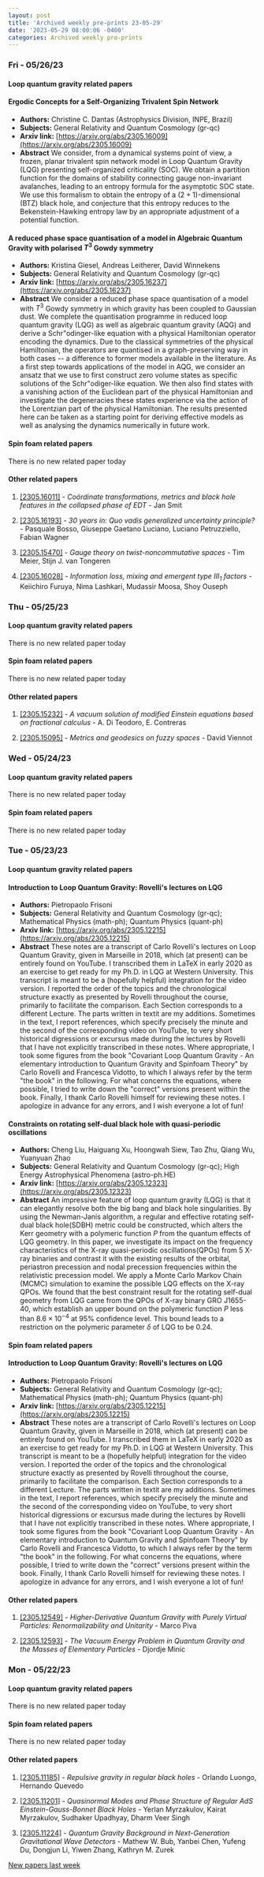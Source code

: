 ```yaml
---
layout: post
title: 'Archived weekly pre-prints 23-05-29'
date: '2023-05-29 08:00:06 -0400'
categories: Archived weekly pre-prints
---
```



### Fri - 05/26/23

#### Loop quantum gravity related papers

#### **Ergodic Concepts for a Self-Organizing Trivalent Spin Network**
 - **Authors:** Christine C. Dantas (Astrophysics Division, INPE, Brazil)
 - **Subjects:** General Relativity and Quantum Cosmology (gr-qc)
 - **Arxiv link:** [https://arxiv.org/abs/2305.16009](https://arxiv.org/abs/2305.16009)
 - **Abstract**
 We consider, from a dynamical systems point of view, a frozen, planar trivalent spin network model in Loop Quantum Gravity (LQG) presenting self-organized criticality (SOC). We obtain a partition function for the domains of stability connecting gauge non-invariant avalanches, leading to an entropy formula for the asymptotic SOC state. We use this formalism to obtain the entropy of a $(2+1)$-dimensional (BTZ) black hole, and conjecture that this entropy reduces to the Bekenstein-Hawking entropy law by an appropriate adjustment of a potential function. 

#### **A reduced phase space quantisation of a model in Algebraic Quantum  Gravity with polarised $T^3$ Gowdy symmetry**
 - **Authors:** Kristina Giesel, Andreas Leitherer, David Winnekens
 - **Subjects:** General Relativity and Quantum Cosmology (gr-qc)
 - **Arxiv link:** [https://arxiv.org/abs/2305.16237](https://arxiv.org/abs/2305.16237)
 - **Abstract**
 We consider a reduced phase space quantisation of a model with $T^3$ Gowdy symmetry in which gravity has been coupled to Gaussian dust. We complete the quantisation programme in reduced loop quantum gravity (LQG) as well as algebraic quantum gravity (AQG) and derive a Schr\"odinger-like equation with a physical Hamiltonian operator encoding the dynamics. Due to the classical symmetries of the physical Hamiltonian, the operators are quantised in a graph-preserving way in both cases -- a difference to former models available in the literature. As a first step towards applications of the model in AQG, we consider an ansatz that we use to first construct zero volume states as specific solutions of the Schr\"odiger-like equation. We then also find states with a vanishing action of the Euclidean part of the physical Hamiltonian and investigate the degeneracies these states experience via the action of the Lorentzian part of the physical Hamiltonian. The results presented here can be taken as a starting point for deriving effective models as well as analysing the dynamics numerically in future work. 

#### Spin foam related papers

There is no new related paper today 



#### Other related papers

1. [[2305.16011]](https://arxiv.org/abs/2305.16011) - *Coördinate transformations, metrics and black hole features in the  collapsed phase of EDT* - Jan Smit

1. [[2305.16193]](https://arxiv.org/abs/2305.16193) - *30 years in: Quo vadis generalized uncertainty principle?* - Pasquale Bosso, Giuseppe Gaetano Luciano, Luciano Petruzziello, Fabian Wagner

1. [[2305.15470]](https://arxiv.org/abs/2305.15470) - *Gauge theory on twist-noncommutative spaces* - Tim Meier, Stijn J. van Tongeren

1. [[2305.16028]](https://arxiv.org/abs/2305.16028) - *Information loss, mixing and emergent type III$_1$ factors* - Keiichiro Furuya, Nima Lashkari, Mudassir Moosa, Shoy Ouseph



### Thu - 05/25/23

#### Loop quantum gravity related papers

There is no new related paper today 

#### Spin foam related papers

There is no new related paper today 



#### Other related papers

1. [[2305.15232]](https://arxiv.org/abs/2305.15232) - *A vacuum solution of modified Einstein equations based on fractional  calculus* - A. Di Teodoro, E. Contreras

1. [[2305.15095]](https://arxiv.org/abs/2305.15095) - *Metrics and geodesics on fuzzy spaces* - David Viennot



### Wed - 05/24/23

#### Loop quantum gravity related papers

There is no new related paper today 

#### Spin foam related papers

There is no new related paper today 

### Tue - 05/23/23

#### Loop quantum gravity related papers

#### **Introduction to Loop Quantum Gravity: Rovelli's lectures on LQG**
 - **Authors:** Pietropaolo Frisoni
 - **Subjects:** General Relativity and Quantum Cosmology (gr-qc); Mathematical Physics (math-ph); Quantum Physics (quant-ph)
 - **Arxiv link:** [https://arxiv.org/abs/2305.12215](https://arxiv.org/abs/2305.12215)
 - **Abstract**
 These notes are a transcript of Carlo Rovelli's lectures on Loop Quantum Gravity, given in Marseille in 2018, which (at present) can be entirely found on YouTube. I transcribed them in LaTeX in early 2020 as an exercise to get ready for my Ph.D. in LQG at Western University. This transcript is meant to be a (hopefully helpful) integration for the video version. I reported the order of the topics and the chronological structure exactly as presented by Rovelli throughout the course, primarily to facilitate the comparison. Each Section corresponds to a different Lecture. The parts written in textit are my additions. Sometimes in the text, I report references, which specify precisely the minute and the second of the corresponding video on YouTube, to very short historical digressions or excursus made during the lectures by Rovelli that I have not explicitly transcribed in these notes. Where appropriate, I took some figures from the book "Covariant Loop Quantum Gravity - An elementary introduction to Quantum Gravity and Spinfoam Theory" by Carlo Rovelli and Francesca Vidotto, to which I always refer by the term "the book" in the following. For what concerns the equations, where possible, I tried to write down the "correct" versions present within the book. Finally, I thank Carlo Rovelli himself for reviewing these notes. I apologize in advance for any errors, and I wish everyone a lot of fun! 

#### **Constraints on rotating self-dual black hole with quasi-periodic  oscillations**
 - **Authors:** Cheng Liu, Haiguang Xu, Hoongwah Siew, Tao Zhu, Qiang Wu, Yuanyuan Zhao
 - **Subjects:** General Relativity and Quantum Cosmology (gr-qc); High Energy Astrophysical Phenomena (astro-ph.HE)
 - **Arxiv link:** [https://arxiv.org/abs/2305.12323](https://arxiv.org/abs/2305.12323)
 - **Abstract**
 An impressive feature of loop quantum gravity (LQG) is that it can elegantly resolve both the big bang and black hole singularities. By using the Newman-Janis algorithm, a regular and effective rotating self-dual black hole(SDBH) metric could be constructed, which alters the Kerr geometry with a polymeric function $P$ from the quantum effects of LQG geometry. In this paper, we investigate its impact on the frequency characteristics of the X-ray quasi-periodic oscillations(QPOs) from 5 X-ray binaries and contrast it with the existing results of the orbital, periastron precession and nodal precession frequencies within the relativistic precession model. We apply a Monte Carlo Markov Chain (MCMC) simulation to examine the possible LQG effects on the X-ray QPOs. We found that the best constraint result for the rotating self-dual geometry from LQG came from the QPOs of X-ray binary GRO J1655-40, which establish an upper bound on the polymeric function $P$ less than $8.6\times 10^{-4}$ at 95\% confidence level. This bound leads to a restriction on the polymeric parameter $\delta$ of LQG to be 0.24. 

#### Spin foam related papers

#### **Introduction to Loop Quantum Gravity: Rovelli's lectures on LQG**
 - **Authors:** Pietropaolo Frisoni
 - **Subjects:** General Relativity and Quantum Cosmology (gr-qc); Mathematical Physics (math-ph); Quantum Physics (quant-ph)
 - **Arxiv link:** [https://arxiv.org/abs/2305.12215](https://arxiv.org/abs/2305.12215)
 - **Abstract**
 These notes are a transcript of Carlo Rovelli's lectures on Loop Quantum Gravity, given in Marseille in 2018, which (at present) can be entirely found on YouTube. I transcribed them in LaTeX in early 2020 as an exercise to get ready for my Ph.D. in LQG at Western University. This transcript is meant to be a (hopefully helpful) integration for the video version. I reported the order of the topics and the chronological structure exactly as presented by Rovelli throughout the course, primarily to facilitate the comparison. Each Section corresponds to a different Lecture. The parts written in textit are my additions. Sometimes in the text, I report references, which specify precisely the minute and the second of the corresponding video on YouTube, to very short historical digressions or excursus made during the lectures by Rovelli that I have not explicitly transcribed in these notes. Where appropriate, I took some figures from the book "Covariant Loop Quantum Gravity - An elementary introduction to Quantum Gravity and Spinfoam Theory" by Carlo Rovelli and Francesca Vidotto, to which I always refer by the term "the book" in the following. For what concerns the equations, where possible, I tried to write down the "correct" versions present within the book. Finally, I thank Carlo Rovelli himself for reviewing these notes. I apologize in advance for any errors, and I wish everyone a lot of fun! 



#### Other related papers

1. [[2305.12549]](https://arxiv.org/abs/2305.12549) - *Higher-Derivative Quantum Gravity with Purely Virtual Particles:  Renormalizability and Unitarity* - Marco Piva

1. [[2305.12593]](https://arxiv.org/abs/2305.12593) - *The Vacuum Energy Problem in Quantum Gravity and the Masses of  Elementary Particles* - Djordje Minic



### Mon - 05/22/23

#### Loop quantum gravity related papers

There is no new related paper today 

#### Spin foam related papers

There is no new related paper today 



#### Other related papers

1. [[2305.11185]](https://arxiv.org/abs/2305.11185) - *Repulsive gravity in regular black holes* - Orlando Luongo, Hernando Quevedo

1. [[2305.11201]](https://arxiv.org/abs/2305.11201) - *Quasinormal Modes and Phase Structure of Regular $AdS$  Einstein-Gauss-Bonnet Black Holes* - Yerlan Myrzakulov, Kairat Myrzakulov, Sudhaker Upadhyay, Dharm Veer Singh

1. [[2305.11224]](https://arxiv.org/abs/2305.11224) - *Quantum Gravity Background in Next-Generation Gravitational Wave  Detectors* - Mathew W. Bub, Yanbei Chen, Yufeng Du, Dongjun Li, Yiwen Zhang, Kathryn M. Zurek






[New papers last week]({{site.url}}/archived/weekly/pre-prints/2023/05/22/archived_weekly_papers.html)